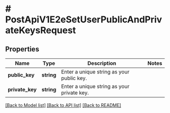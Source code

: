 # # PostApiV1E2eSetUserPublicAndPrivateKeysRequest

## Properties

Name | Type | Description | Notes
------------ | ------------- | ------------- | -------------
**public_key** | **string** | Enter a unique string as your public key. |
**private_key** | **string** | Enter a unique string as your private key. |

[[Back to Model list]](../../README.md#models) [[Back to API list]](../../README.md#endpoints) [[Back to README]](../../README.md)
